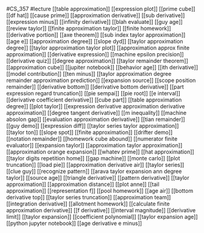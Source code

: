 #CS_357
#lecture
[[table approximation]]
[[expression plot]]
[[prime cube]]
[[df hat]]
[[cause prime]]
[[approximation derivative]]
[[sub derivative]]
[[expression minus]]
[[infinity derivative]]
[[blah evaluate]]
[[guy age]]
[[review taylor]]
[[finite approximation taylor]]
[[finite homework]]
[[derivative portion]]
[[axe theorem]]
[[sub index taylor approximation]]
[[age e]]
[[approximation degree]]
[[slope dyd]]
[[taylor approximation degree]]
[[taylor approximation taylor plot]]
[[approximation approx finite approximation]]
[[derivative expression]]
[[machine epsilon precision]]
[[derivative quiz]]
[[degree approximation]]
[[taylor remainder theorem]]
[[approximation cube]]
[[jupiter notebook]]
[[behavior age]]
[[ith derivative]]
[[model contribution]]
[[ten minus]]
[[taylor approximation degree remainder approximation prediction]]
[[expansion source]]
[[scope position remainder]]
[[derivative bottom]]
[[derivative bottom derivative]]
[[part expression regard truncation]]
[[pie sempai]]
[[pie root]]
[[e interval]]
[[derivative coefficient derivative]]
[[cube part]]
[[table approximation degree]]
[[plot taylor]]
[[expression derivative approximation derivative approximation]]
[[degree tangent derivative]]
[[m inequality]]
[[machine absolon gap]]
[[evaluation approximation derivative]]
[[tian remainder]]
[[guy demo]]
[[expression diff]]
[[taylor series taylor approximation]]
[[taylor ton]]
[[slope spot]]
[[finite approximation]]
[[drifter demo]]
[[notation remainder]]
[[homework cube abound]]
[[numerator finite evaluator]]
[[expansion taylor]]
[[approximation taylor approximation]]
[[approximation orange expansion]]
[[whatev prime]]
[[hat approximation]]
[[taylor digits repetition home]]
[[gap machine]]
[[monte carlo]]
[[plot truncation]]
[[load pie]]
[[approximation derivative air]]
[[taylor series]]
[[clue guy]]
[[recognize pattern]]
[[arava taylor expansion ann degree taylor]]
[[source age]]
[[triangle derivative]]
[[pattern derivative]]
[[taylor approximation]]
[[approximation distance]]
[[plot anne]]
[[tail approximation]]
[[representation f]]
[[pool homework]]
[[age air]]
[[bottom derivative top]]
[[taylor series truncation]]
[[approximation team]]
[[integration derivative]]
[[allotment homework]]
[[calculate finite approximation derivative]]
[[f derivative]]
[[interval magnitude]]
[[derivative limit]]
[[taylor expansion]]
[[coefficient polynomial]]
[[taylor expansion age]]
[[python jupyter notebook]]
[[age derivative e minus]]
